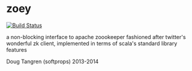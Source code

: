 # zoey

[![Build Status](https://travis-ci.org/softprops/zoey.svg)](https://travis-ci.org/softprops/zoey)

a non-blocking interface to apache zoookeeper fashioned after twitter's wonderful zk client, implemented in terms of scala's standard library features

Doug Tangren (softprops) 2013-2014
